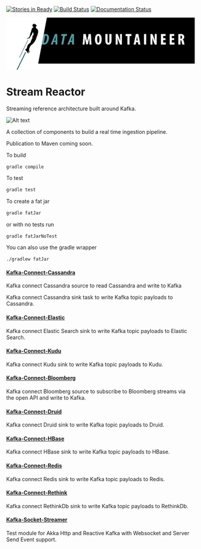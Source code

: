 [![Stories in Ready](https://badge.waffle.io/datamountaineer/stream-reactor.png?label=ready&title=Ready)](https://waffle.io/datamountaineer/stream-reactor)
[![Build Status](https://travis-ci.org/datamountaineer/stream-reactor.svg?branch=master)](https://travis-ci.org/datamountaineer/stream-reactor)
[![Documentation Status](https://readthedocs.org/projects/streamreactor/badge/?version=latest)](http://docs.datamountaineer.com/en/latest/?badge=latest)

![](images/DM-logo.jpg)

# Stream Reactor
Streaming reference architecture built around Kafka. 

![Alt text](https://datamountaineer.files.wordpress.com/2016/01/stream-reactor-1.jpg?w=1320)

A collection of components to build a real time ingestion pipeline.

Publication to Maven coming soon.

To build

```bash
gradle compile
```

To test

```bash
gradle test
```

To create a fat jar

```bash
gradle fatJar
```

or with no tests run

```
gradle fatJarNoTest
```

You can also use the gradle wrapper

```
./gradlew fatJar
```

#### [Kafka-Connect-Cassandra](kafka-connect-cassandra/README.md)

Kafka connect Cassandra source to read Cassandra and write to Kafka

Kafka connect Cassandra sink task to write Kafka topic payloads to Cassandra.

#### [Kafka-Connect-Elastic](kafka-connect-elastic/README.md)

Kafka connect Elastic Search sink to write Kafka topic payloads to Elastic Search.

#### [Kafka-Connect-Kudu](kafka-connect-kudu/README.md)

Kafka connect Kudu sink to write Kafka topic payloads to Kudu.

#### [Kafka-Connect-Bloomberg](kafka-connect-bloomberg/README.md)

Kafka connect Bloomberg source to subscribe to Bloomberg streams via the open API and write to Kafka.

#### [Kafka-Connect-Druid](kafka-connect-druid/README.md)

Kafka connect Druid sink to write Kafka topic payloads to Druid.

#### [Kafka-Connect-HBase](kafka-connect-hbase/README.md)

Kafka connect HBase sink to write Kafka topic payloads to HBase.

#### [Kafka-Connect-Redis](kafka-connect-redis/README.md)

Kafka connect Redis sink to write Kafka topic payloads to Redis.

#### [Kafka-Connect-Rethink](kafka-connect-redis/README.md)

Kafka connect RethinkDb sink to write Kafka topic payloads to RethinkDb.

#### [Kafka-Socket-Streamer](kafka-socket-streamer/README.md)

Test module for Akka Http and Reactive Kafka with Websocket and Server Send Event support.
